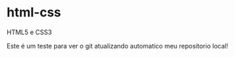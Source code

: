 # html-css
 HTML5 e CSS3

Este é um teste para ver o git atualizando automatico meu repositorio local!